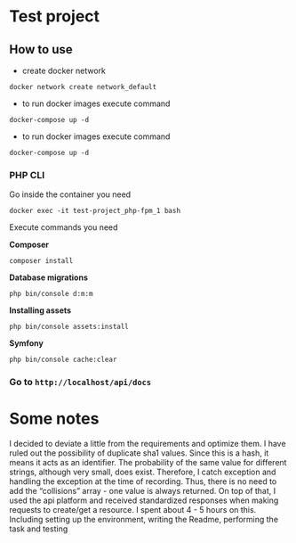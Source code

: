 # Test project

## How to use


- create docker network
```
docker network create network_default
```
- to run docker images execute command

```
docker-compose up -d
```

- to run docker images execute command

```
docker-compose up -d
```

### PHP CLI

Go inside the container you need

`docker exec -it test-project_php-fpm_1 bash`

Execute commands you need

__Composer__

`composer install`

__Database migrations__

`php bin/console d:m:m`

__Installing assets__

`php bin/console assets:install`

__Symfony__

`php bin/console cache:clear`

### Go to `http://localhost/api/docs`





# Some notes
I decided to deviate a little from the requirements and optimize them. I have ruled out the possibility of duplicate sha1 values. Since this is a hash, it means it acts as an identifier. The probability of the same value for different strings, although very small, does exist. Therefore, I catch exception and handling the exception at the time of recording. Thus, there is no need to add the “collisions” array - one value is always returned. On top of that, I used the api platform and received standardized responses when making requests to create/get a resource.
I spent about 4 - 5 hours on this. Including setting up the environment, writing the Readme, performing the task and testing
